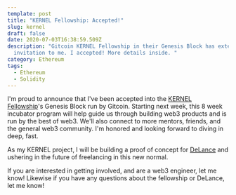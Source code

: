 ```yaml
---
template: post
title: "KERNEL Fellowship: Accepted!"
slug: kernel
draft: false
date: 2020-07-03T16:38:59.509Z
description: "Gitcoin KERNEL Fellowship in their Genesis Block has extended
  invitation to me. I accepted! More details inside. "
category: Ethereum
tags:
  - Ethereum
  - Solidity
---
```


I'm proud to announce that I've been accepted into the <a href="https://gitcoin.co/blog/announcing-kernel/">KERNEL Fellowship</a>'s Genesis Block run by Gitcoin. Starting next week, this 8 week incubator program will help guide us through building web3 products and is run by the best of web3. We'll also connect to more mentors, friends, and the general web3 community. I'm honored and looking forward to diving in deep, fast.<br/>

As my KERNEL project, I will be building a proof of concept for <a href="http://www.delance.app/">DeLance</a> and ushering in the future of freelancing in this new normal.

If you are interested in getting involved, and are a web3 engineer, let me know! Likewise if you have any questions about the fellowship or DeLance, let me know! 
 